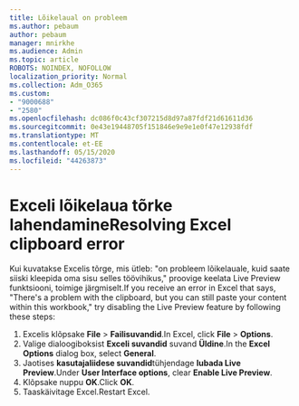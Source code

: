 ```yaml
---
title: Lõikelaual on probleem
ms.author: pebaum
author: pebaum
manager: mnirkhe
ms.audience: Admin
ms.topic: article
ROBOTS: NOINDEX, NOFOLLOW
localization_priority: Normal
ms.collection: Adm_O365
ms.custom:
- "9000688"
- "2580"
ms.openlocfilehash: dc086f0c43cf307215d8d97a87fdf21d61611d36
ms.sourcegitcommit: 0e43e19448705f151846e9e9e1e0f47e12938fdf
ms.translationtype: MT
ms.contentlocale: et-EE
ms.lasthandoff: 05/15/2020
ms.locfileid: "44263873"
---
```

# <a name="resolving-excel-clipboard-error"></a><span data-ttu-id="40184-102">Exceli lõikelaua tõrke lahendamine</span><span class="sxs-lookup"><span data-stu-id="40184-102">Resolving Excel clipboard error</span></span>

<span data-ttu-id="40184-103">Kui kuvatakse Excelis tõrge, mis ütleb: "on probleem lõikelauale, kuid saate siiski kleepida oma sisu selles töövihikus," proovige keelata Live Preview funktsiooni, toimige järgmiselt.</span><span class="sxs-lookup"><span data-stu-id="40184-103">If you receive an error in Excel that says, "There's a problem with the clipboard, but you can still paste your content within this workbook," try disabling the Live Preview feature by following these steps:</span></span>

1. <span data-ttu-id="40184-104">Excelis klõpsake **File**  >  **Failisuvandid**.</span><span class="sxs-lookup"><span data-stu-id="40184-104">In Excel, click **File** > **Options**.</span></span>
3. <span data-ttu-id="40184-105">Valige dialoogiboksist **Exceli suvandid** suvand **Üldine**.</span><span class="sxs-lookup"><span data-stu-id="40184-105">In the **Excel Options** dialog box, select **General**.</span></span>
4. <span data-ttu-id="40184-106">Jaotises **kasutajaliidese suvandid**tühjendage **lubada Live Preview**.</span><span class="sxs-lookup"><span data-stu-id="40184-106">Under **User Interface options**, clear **Enable Live Preview**.</span></span>
5. <span data-ttu-id="40184-107">Klõpsake nuppu **OK**.</span><span class="sxs-lookup"><span data-stu-id="40184-107">Click **OK**.</span></span>
6. <span data-ttu-id="40184-108">Taaskäivitage Excel.</span><span class="sxs-lookup"><span data-stu-id="40184-108">Restart Excel.</span></span>
